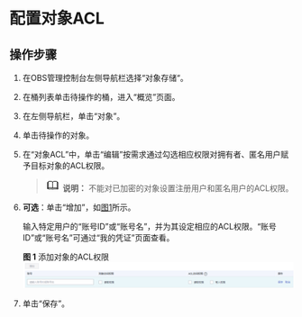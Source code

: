 # 配置对象ACL<a name="zh-cn_topic_0045829106"></a>

## 操作步骤<a name="section125891538184018"></a>

1.  在OBS管理控制台左侧导航栏选择“对象存储“。
2.  在桶列表单击待操作的桶，进入“概览”页面。
3.  在左侧导航栏，单击“对象”。
4.  单击待操作的对象。
5.  在“对象ACL”中，单击“编辑”按需求通过勾选相应权限对拥有者、匿名用户赋予目标对象的ACL权限。

    >![](public_sys-resources/icon-note.gif) **说明：** 
    >不能对已加密的对象设置注册用户和匿名用户的ACL权限。

6.  **可选**：单击“增加”，如[图1](#fig3474335195326)所示。

    输入特定用户的“账号ID”或“账号名”，并为其设定相应的ACL权限。“账号ID”或“账号名”可通过“我的凭证”页面查看。

    **图 1**  添加对象的ACL权限<a name="fig3474335195326"></a>  
    ![](figures/添加对象的ACL权限.png "添加对象的ACL权限")

7.  单击“保存”。

